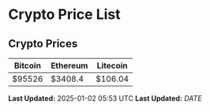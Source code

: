 # Crypto Price List

## Crypto Prices
| Bitcoin | Ethereum | Litecoin |
| ------- | -------- | -------- |
| $95526 | $3408.4 | $106.04 |
**Last Updated:** 2025-01-02 05:53 UTC
**Last Updated:** $DATE$
